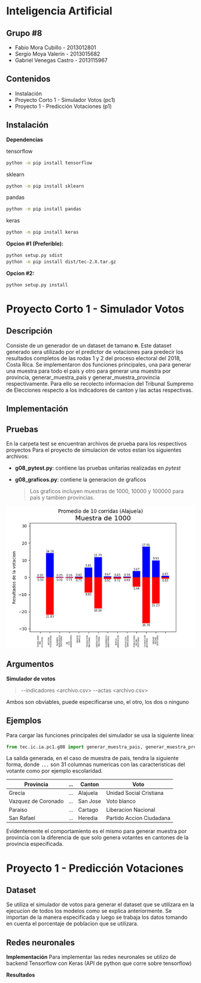 Inteligencia Artificial
======

Grupo #8
------
- Fabio Mora Cubillo - 2013012801
- Sergio Moya Valerin - 2013015682
- Gabriel Venegas Castro - 2013115967

Contenidos
------
- Instalación
- Proyecto Corto 1 - Simulador Votos (pc1)
- Proyecto 1 - Predicción Votaciones (p1)

Instalación
------

**Dependencias**

tensorflow
```bash
python -m pip install tensorflow
```
sklearn
```bash
python -m pip install sklearn
```
pandas
```bash
python -m pip install pandas
```
keras
```bash
python -m pip install keras
```

**Opcion #1 (Preferible):**
```bash
python setup.py sdist
python -m pip install dist/tec-2.X.tar.gz
```
**Opcion #2:**
```bash
python setup.py install
```

Proyecto Corto 1 - Simulador Votos
======

Descripción
------

Consiste de un generador de un dataset de tamano **n**. Este dataset generado sera utilizado por el predictor de votaciones para predecir los resultados completos de las rodas 1 y 2 del proceso electoral del 2018, Costa Rica.
Se implementaron dos funciones principales, una para generar una muestra para todo el pais y otro para generar una muestra por provincia, generar_muestra_pais y generar_muestra_provincia respectivamente.
Para ello se recolecto informacion del Tribunal Sumpremo de Elecciones respecto a los indicadores de canton y las actas respectivas.

Implementación
------



Pruebas
------
En la carpeta test se encuentran archivos de prueba para los respectivos proyectos
Para el proyecto de simulacion de votos estan los siguientes archivos:
- **g08_pytest.py**: contiene las pruebas unitarias realizadas en *pytest*
- **g08_graficos.py**: contiene la generacion de graficos

  > Los graficos incluyen muestras de 1000, 10000 y 100000 para pais y tambien provincias.

![Distribucion para una muestra de 1000 de Alajuela](test/pc1/graficos/Alajuela-1000.png)

Argumentos
------
**Simulador de votos**
  > --indicadores <archivo.csv>
--actas <archivo.csv>

Ambos son obviables, puede especificarse uno, el otro, los dos o ninguno

Ejemplos
------
Para cargar las funciones principales del simulador se usa la siguiente linea:
```python
from tec.ic.ia.pc1.g08 import generar_muestra_pais, generar_muestra_provincia
```
La salida generada, en el caso de muestra de pais, tendra la siguiente forma, donde `...` son 31 columnas numericas con las caracteristicas del votante como por ejemplo escolaridad.

| Provincia | ... | Canton | Voto |
| -- | -- | -- | -- |
| Grecia | ... | Alajuela | Unidad Social Cristiana |
| Vazquez de Coronado | ...| San Jose | Voto blanco |
| Paraiso | ... | Cartago | Liberacion Nacional |
| San Rafael | ... | Heredia | Partido Accion Ciudadana |

Evidentemente el comportamiento es el mismo para generar muestra por provincia con la diferencia de que solo genera votantes en cantones de la provincia especificada.

Proyecto 1 - Predicción Votaciones
======

Dataset
------
Se utiliza el simulador de votos para generar el dataset que se utilizara en la ejecucion de todos los modelos como se explica anteriormente. Se importan de la manera especificada y luego se trabaja los datos tomando en cuenta el porcentaje de poblacion que se utilizara.

Redes neuronales
------

**Implementación**
Para implementar las redes neuronales se utilizo de backend Tensorflow con Keras (API de python que corre sobre tensorflow)

**Resultados**

